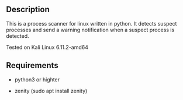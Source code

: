 ## Description

This is a process scanner for linux written in python. It detects suspect processes and send a warning notification when a suspect process is detected.

Tested on Kali Linux 6.11.2-amd64

## Requirements

- python3 or highter

- zenity (sudo apt install zenity)
